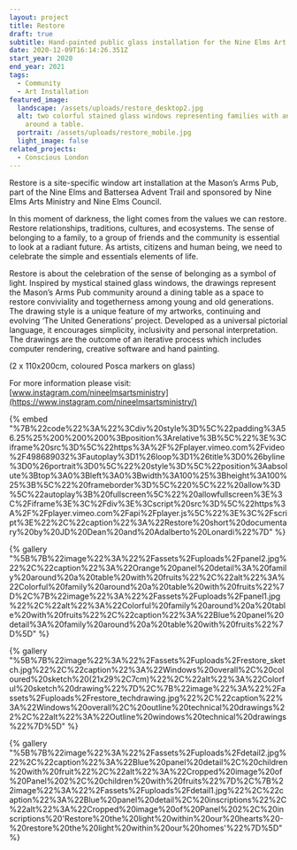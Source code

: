 ```yaml
---
layout: project
title: Restore
draft: true
subtitle: Hand-painted public glass installation for the Nine Elms Art Ministry
date: 2020-12-09T16:14:26.351Z
start_year: 2020
end_year: 2021
tags:
  - Community
  - Art Installation
featured_image:
  landscape: /assets/uploads/restore_desktop2.jpg
  alt: two colorful stained glass windows representing families with animals
    around a table.
  portrait: /assets/uploads/restore_mobile.jpg
  light_image: false
related_projects:
  - Conscious London
---
```

Restore is a site-specific window art installation at the Mason’s Arms Pub, part of the Nine Elms and Battersea Advent Trail and sponsored by Nine Elms Arts Ministry and Nine Elms Council. 

In this moment of darkness, the light comes from the values we can restore. Restore relationships, traditions, cultures, and ecosystems. The sense of belonging to a family, to a group of friends and the community is essential to look at a radiant future. As artists, citizens and human being, we need to celebrate the simple and essentials elements of life. 

Restore is about the celebration of the sense of belonging as a symbol of light. Inspired by mystical stained glass windows, the drawings represent the Mason’s Arms Pub community around a dining table as a space to restore conviviality and togetherness among young and old generations. The drawing style is a unique feature of my artworks, continuing and evolving ‘The United Generations’ project. Developed as a universal pictorial language, it encourages simplicity, inclusivity and personal interpretation. The drawings are the outcome of an iterative process which includes computer rendering, creative software and hand painting.

(2 x 110x200cm, coloured Posca markers on glass)

For more information please visit: [www.instagram.com/nineelmsartsministry](https://www.instagram.com/nineelmsartsministry/)

{% embed "%7B%22code%22%3A%22%3Cdiv%20style%3D%5C%22padding%3A56.25%25%200%200%200%3Bposition%3Arelative%3B%5C%22%3E%3Ciframe%20src%3D%5C%22https%3A%2F%2Fplayer.vimeo.com%2Fvideo%2F498689032%3Fautoplay%3D1%26loop%3D1%26title%3D0%26byline%3D0%26portrait%3D0%5C%22%20style%3D%5C%22position%3Aabsolute%3Btop%3A0%3Bleft%3A0%3Bwidth%3A100%25%3Bheight%3A100%25%3B%5C%22%20frameborder%3D%5C%220%5C%22%20allow%3D%5C%22autoplay%3B%20fullscreen%5C%22%20allowfullscreen%3E%3C%2Fiframe%3E%3C%2Fdiv%3E%3Cscript%20src%3D%5C%22https%3A%2F%2Fplayer.vimeo.com%2Fapi%2Fplayer.js%5C%22%3E%3C%2Fscript%3E%22%2C%22caption%22%3A%22Restore%20short%20documentary%20by%20JD%20Dean%20and%20Adalberto%20Lonardi%22%7D" %}

{% gallery "%5B%7B%22image%22%3A%22%2Fassets%2Fuploads%2Fpanel2.jpg%22%2C%22caption%22%3A%22Orange%20panel%20detail%3A%20family%20around%20a%20table%20with%20fruits%22%2C%22alt%22%3A%22Colorful%20family%20around%20a%20table%20with%20fruits%22%7D%2C%7B%22image%22%3A%22%2Fassets%2Fuploads%2Fpanel1.jpg%22%2C%22alt%22%3A%22Colorful%20family%20around%20a%20table%20with%20fruits%22%2C%22caption%22%3A%22Blue%20panel%20detail%3A%20family%20around%20a%20table%20with%20fruits%22%7D%5D" %}

{% gallery "%5B%7B%22image%22%3A%22%2Fassets%2Fuploads%2Frestore_sketch.jpg%22%2C%22caption%22%3A%22Windows%20overall%2C%20coloured%20sketch%20(21x29%2C7cm)%22%2C%22alt%22%3A%22Colorful%20sketch%20drawing%22%7D%2C%7B%22image%22%3A%22%2Fassets%2Fuploads%2Frestore_techdrawing.jpg%22%2C%22caption%22%3A%22Windows%20overall%2C%20outline%20technical%20drawings%22%2C%22alt%22%3A%22Outline%20windows%20technical%20drawings%22%7D%5D" %}

{% gallery "%5B%7B%22image%22%3A%22%2Fassets%2Fuploads%2Fdetail2.jpg%22%2C%22caption%22%3A%22Blue%20panel%20detail%2C%20children%20with%20fruit%22%2C%22alt%22%3A%22Cropped%20image%20of%20Panel%202%2C%20children%20with%20fruits%22%7D%2C%7B%22image%22%3A%22%2Fassets%2Fuploads%2Fdetail1.jpg%22%2C%22caption%22%3A%22Blue%20panel%20detail%2C%20inscriptions%22%2C%22alt%22%3A%22Cropped%20image%20of%20Panel%202%2C%20inscriptions%20'Restore%20the%20light%20within%20our%20hearts%20-%20restore%20the%20light%20within%20our%20homes'%22%7D%5D" %}